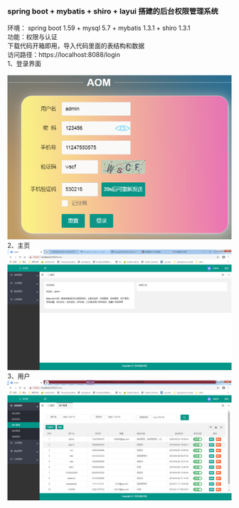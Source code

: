 ### spring boot + mybatis + shiro + layui 搭建的后台权限管理系统
环境：
spring boot 1.59 + mysql 5.7 + mybatis 1.3.1 + shiro 1.3.1
<br/>功能：权限与认证
<br/>下载代码开箱即用，导入代码里面的表结构和数据
<br/> 访问路径：https://localhost:8088/login
<br/>1、登录界面<br/>
<br/>![Image text](https://raw.githubusercontent.com/hhchcl/manage/master/src/main/resources/static/screenShots/login.png)
<br/>2、主页
![Image text](https://raw.githubusercontent.com/hhchcl/manage/master/src/main/resources/static/screenShots/home.png)
<br/>3、用户
![Image text](https://github.com/hhchcl/manage/blob/master/src/main/resources/static/screenShots/user.png)
